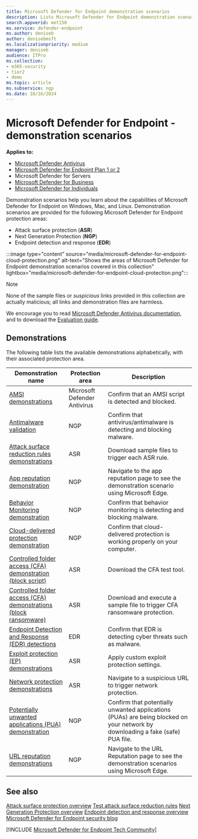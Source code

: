 ```yaml
---
title: Microsoft Defender for Endpoint demonstration scenarios
description: Lists Microsoft Defender for Endpoint demonstration scenarios that you can run.
search.appverid: met150
ms.service: defender-endpoint
ms.author: deniseb
author: denisebmsft
ms.localizationpriority: medium
manager: deniseb
audience: ITPro
ms.collection:
- m365-security
- tier2
- demo
ms.topic: article
ms.subservice: ngp
ms.date: 10/16/2024
---
```


# Microsoft Defender for Endpoint - demonstration scenarios

**Applies to:**

- [Microsoft Defender Antivirus](microsoft-defender-antivirus-windows.md)
- [Microsoft Defender for Endpoint Plan 1 or 2](microsoft-defender-endpoint.md)
- Microsoft Defender for Servers
- [Microsoft Defender for Business](https://www.microsoft.com/security/business/endpoint-security/microsoft-defender-business)
- [Microsoft Defender for Individuals](https://www.microsoft.com/microsoft-365/microsoft-defender-for-individuals)

Demonstration scenarios help you learn about the capabilities of Microsoft Defender for Endpoint on Windows, Mac, and Linux. Demonstration scenarios are provided for the following Microsoft Defender for Endpoint protection areas:

- Attack surface protection (**ASR**)
- Next Generation Protection (**NGP**)
- Endpoint detection and response (**EDR**)

:::image type="content" source="media/microsoft-defender-for-endpoint-cloud-protection.png" alt-text="Shows the areas of Microsoft Defender for Endpoint demonstration scenarios covered in this collection" lightbox="media/microsoft-defender-for-endpoint-cloud-protection.png":::

> [!NOTE]
> None of the sample files or _suspicious_ links provided in this collection are actually malicious; all links and demonstration files are harmless.
>
> We encourage you to read [Microsoft Defender Antivirus documentation](next-generation-protection.md), and to download the [Evaluation guide](evaluate-microsoft-defender-antivirus.md).

## Demonstrations

The following table lists the available demonstrations alphabetically, with their associated protection area.

| Demonstration name | Protection area | Description |
|---|---|---|
| [AMSI demonstrations](mde-demonstration-amsi.md) | Microsoft Defender Antivirus | Confirm that an AMSI script is detected and blocked. |
|[Antimalware validation](validate-antimalware.md)| NGP |Confirm that antivirus/antimalware is detecting and blocking malware. |
| [Attack surface reduction rules demonstrations](defender-endpoint-demonstration-attack-surface-reduction-rules.md)| ASR | Download sample files to trigger each ASR rule. |
|[App reputation demonstration](defender-endpoint-demonstration-app-reputation.md)| NGP | Navigate to the app reputation page to see the demonstration scenario using Microsoft Edge.|
|[Behavior Monitoring demonstration](demonstration-behavior-monitoring.md)| NGP |Confirm that behavior monitoring is detecting and blocking malware. |
|[Cloud-delivered protection demonstration](defender-endpoint-demonstration-cloud-delivered-protection.md)| NGP |Confirm that cloud-delivered protection is working properly on your computer. |
| [Controlled folder access (CFA) demonstration (block script)](defender-endpoint-demonstration-controlled-folder-access-test-tool.md)| ASR | Download the CFA test tool. |
| [Controlled folder access (CFA) demonstrations (block ransomware)](defender-endpoint-demonstration-controlled-folder-access.md)|  ASR| Download and execute a sample file to trigger CFA ransomware protection.|
|[Endpoint Detection and Response (EDR) detections](edr-detection.md)| EDR |Confirm that EDR is detecting cyber threats such as malware.|
| [Exploit protection (EP) demonstrations](defender-endpoint-demonstration-exploit-protection.md) | ASR | Apply custom exploit protection settings. |
| [Network protection demonstrations](defender-endpoint-demonstration-network-protection.md)| ASR | Navigate to a suspicious URL to trigger network protection. |
|[Potentially unwanted applications (PUA) demonstration](defender-endpoint-demonstration-potentially-unwanted-applications.md)| NGP |Confirm that potentially unwanted applications (PUAs) are being blocked on your network by downloading a fake (safe) PUA file. |
|[URL reputation demonstrations](defender-endpoint-demonstration-smartscreen-url-reputation.md)| NGP | Navigate to the URL Reputation page to see the demonstration scenarios using Microsoft Edge. |

## See also

[Attack surface protection overview](overview-attack-surface-reduction.md)
[Test attack surface reduction rules](attack-surface-reduction-rules-deployment-test.md)
[Next Generation Protection overview](next-generation-protection.md)
[Endpoint detection and response overview](overview-endpoint-detection-response.md)
[Microsoft Defender for Endpoint security blog](https://techcommunity.microsoft.com/t5/microsoft-defender-for-endpoint/bg-p/MicrosoftDefenderATPBlog)

[!INCLUDE [Microsoft Defender for Endpoint Tech Community](../includes/defender-mde-techcommunity.md)]
